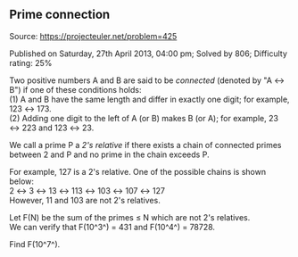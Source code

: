Prime connection
----------------

Source: https://projecteuler.net/problem=425

Published on Saturday, 27th April 2013, 04:00 pm; Solved by 806;
Difficulty rating: 25%

Two positive numbers A and B are said to be *connected* (denoted by "A ↔
B") if one of these conditions holds:\
 (1) A and B have the same length and differ in exactly one digit; for
example, 123 ↔ 173.\
 (2) Adding one digit to the left of A (or B) makes B (or A); for
example, 23 ↔ 223 and 123 ↔ 23.

We call a prime P a *2's relative* if there exists a chain of connected
primes between 2 and P and no prime in the chain exceeds P.

For example, 127 is a 2's relative. One of the possible chains is shown
below:\
 2 ↔ 3 ↔ 13 ↔ 113 ↔ 103 ↔ 107 ↔ 127\
 However, 11 and 103 are not 2's relatives.

Let F(N) be the sum of the primes ≤ N which are not 2's relatives.\
 We can verify that F(10^3^) = 431 and F(10^4^) = 78728.

Find F(10^7^).
